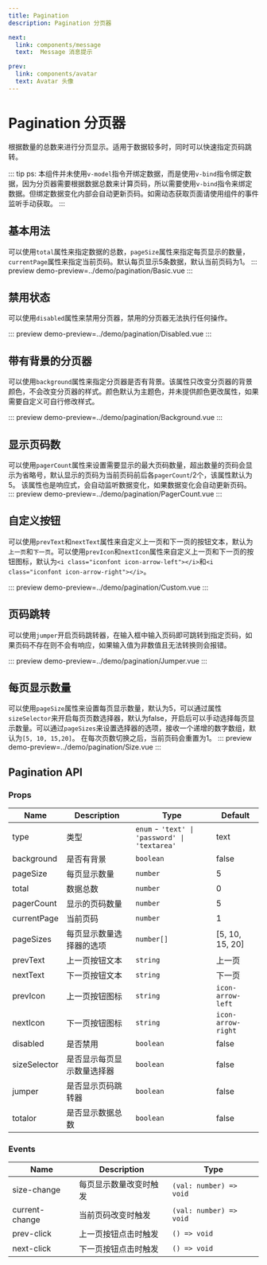 ```yaml
---
title: Pagination
description: Pagination 分页器

next:
  link: components/message
  text:  Message 消息提示

prev:
  link: components/avatar
  text: Avatar 头像
---
```


# Pagination 分页器

根据数量的总数来进行分页显示。适用于数据较多时，同时可以快速指定页码跳转。

::: tip
ps: 本组件并未使用`v-model`指令开绑定数据，而是使用`v-bind`指令绑定数据，因为分页器需要根据数据总数来计算页码，所以需要使用`v-bind`指令来绑定数据。但绑定数据变化内部会自动更新页码。如需动态获取页面请使用组件的事件监听手动获取。
:::

## 基本用法
可以使用`total`属性来指定数据的总数，`pageSize`属性来指定每页显示的数量，`currentPage`属性来指定当前页码。默认每页显示5条数据，默认当前页码为1。
::: preview
demo-preview=../demo/pagination/Basic.vue
:::

## 禁用状态
可以使用`disabled`属性来禁用分页器，禁用的分页器无法执行任何操作。

::: preview
demo-preview=../demo/pagination/Disabled.vue
:::

## 带有背景的分页器
可以使用`background`属性来指定分页器是否有背景。该属性只改变分页器的背景颜色，不会改变分页器的样式。颜色默认为主题色，并未提供颜色更改属性，如果需要自定义可自行修改样式。

::: preview
demo-preview=../demo/pagination/Background.vue
:::

## 显示页码数
可以使用`pagerCount`属性来设置需要显示的最大页码数量，超出数量的页码会显示为省略号，默认显示的页码为当前页码前后各`pagerCount`/2个，该属性默认为5。
该属性也是响应式，会自动监听数据变化，如果数据变化会自动更新页码。
::: preview
demo-preview=../demo/pagination/PagerCount.vue
:::

## 自定义按钮
可以使用`prevText`和`nextText`属性来自定义上一页和下一页的按钮文本，默认为`上一页`和`下一页`。可以使用`prevIcon`和`nextIcon`属性来自定义上一页和下一页的按钮图标，默认为`<i class="iconfont icon-arrow-left"></i>`和`<i class="iconfont icon-arrow-right"></i>`。

::: preview
demo-preview=../demo/pagination/Custom.vue
:::

## 页码跳转
可以使用`jumper`开启页码跳转器，在输入框中输入页码即可跳转到指定页码，如果页码不存在则不会有响应，如果输入值为非数值且无法转换则会报错。

::: preview
demo-preview=../demo/pagination/Jumper.vue
:::

## 每页显示数量
可以使用`pageSize`属性来设置每页显示数量，默认为5，可以通过属性`sizeSelector`来开启每页页数选择器，默认为false，开启后可以手动选择每页显示数量。可以通过`pageSizes`来设置选择器的选项，接收一个递增的数字数组，默认为`[5, 10, 15,20]`。
在每次页数切换之后，当前页码会重置为1。
::: preview
demo-preview=../demo/pagination/Size.vue
:::

## Pagination API

### Props


| Name     | Description | Type               | Default |
| -------- | ----------- | ------------------ | ------- |
| type     | 类型  | `enum` - `'text' \| 'password' \| 'textarea'` | text       |
| background    | 是否有背景  | `boolean` | false |
| pageSize | 每页显示数量  | `number` | 5 |
| total | 数据总数  | `number` | 0 |
| pagerCount | 显示的页码数量  | `number` | 5 |
| currentPage| 当前页码  | `number` | 1 |
| pageSizes | 每页显示数量选择器的选项  | `number[]` | [5, 10, 15, 20] |
| prevText | 上一页按钮文本  | `string` | 上一页 |
| nextText | 下一页按钮文本  | `string` | 下一页 |
| prevIcon | 上一页按钮图标  | `string` | `icon-arrow-left` |
| nextIcon | 下一页按钮图标  | `string` | `icon-arrow-right` |
| disabled | 是否禁用  | `boolean` | false |
| sizeSelector | 是否显示每页显示数量选择器  | `boolean` | false |
| jumper | 是否显示页码跳转器  | `boolean` | false |
| totalor | 是否显示数据总数  | `boolean` | false |


### Events
| Name     | Description | Type               |
| -------- | ----------- | ------------------ |
| size-change | 每页显示数量改变时触发  | `(val: number) => void` |
| current-change | 当前页码改变时触发  | `(val: number) => void` |
| prev-click | 上一页按钮点击时触发  | `() => void` |
| next-click | 下一页按钮点击时触发  | `() => void` |



